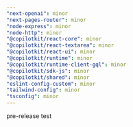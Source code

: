 ```yaml
---
"next-openai": minor
"next-pages-router": minor
"node-express": minor
"node-http": minor
"@copilotkit/react-core": minor
"@copilotkit/react-textarea": minor
"@copilotkit/react-ui": minor
"@copilotkit/runtime": minor
"@copilotkit/runtime-client-gql": minor
"@copilotkit/sdk-js": minor
"@copilotkit/shared": minor
"eslint-config-custom": minor
"tailwind-config": minor
"tsconfig": minor
---
```


pre-release test
